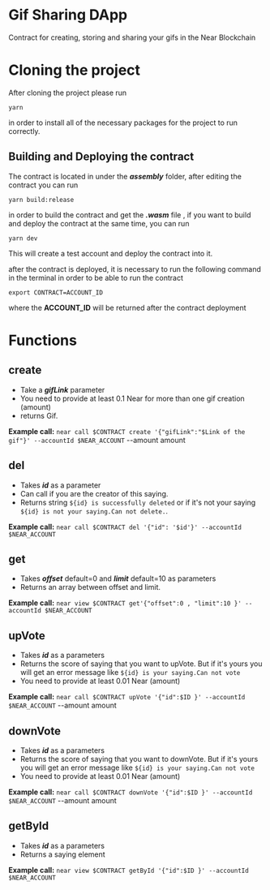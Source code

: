 
# Gif Sharing DApp

Contract for creating, storing and sharing your gifs in the Near Blockchain

# Cloning the project
After cloning the project please run 

    yarn
in order to install all of the necessary packages for the project to run correctly.

## Building and Deploying the contract
The contract is located in under the ***assembly*** folder, after editing the contract you can run

    yarn build:release
in order to build the contract and get the ***.wasm*** file , if you want to build and deploy the contract at the same time, you can run 

    yarn dev
This will create a test account and deploy the contract into it.

after the contract is deployed, it is necessary to run the following command in the terminal in order to be able to run the contract

    export CONTRACT=ACCOUNT_ID
where the **ACCOUNT_ID** will be returned after the contract deployment

# Functions
## create 

 - Take a ***gifLink*** parameter
 - You need to provide at least 0.1 Near for more than one gif creation (amount)
 - returns Gif.

**Example call:**
`near call $CONTRACT create '{"gifLink":"$Link of the gif"}' --accountId $NEAR_ACCOUNT` --amount amount

## del

 - Takes ***id*** as a parameter
 - Can call if you are the creator of this saying.
 - Returns string `${id} is successfully deleted` or if it's not your saying `${id} is not your saying.Can not delete.`.

**Example call:**
`near call $CONTRACT del '{"id": '$id'}' --accountId $NEAR_ACCOUNT`

## get

 - Takes ***offset*** default=0 and ***limit*** default=10 as parameters
 - Returns an array between offset and limit.
 
**Example call:**
`near view $CONTRACT get'{"offset":0 , "limit":10 }' --accountId $NEAR_ACCOUNT`

## upVote 

 - Takes ***id*** as  a parameters
 - Returns the score of saying that you want to upVote. But if it's yours you will get an error message like `${id} is your saying.Can not vote`
 - You need to provide at least 0.01 Near (amount)

 **Example call:**
`near call $CONTRACT upVote '{"id":$ID }' --accountId $NEAR_ACCOUNT` --amount amount
 
## downVote 
 - Takes ***id*** as  a parameters
 - Returns the score of saying that you want to downVote. But if it's yours you will get an error message like `${id} is your saying.Can not vote`
 - You need to provide at least 0.01 Near (amount)

 **Example call:**
`near call $CONTRACT downVote '{"id":$ID }' --accountId $NEAR_ACCOUNT` --amount amount
 
## getById
 - Takes ***id*** as  a parameters
 - Returns a saying element

**Example call:** 
`near view $CONTRACT getById '{"id":$ID }' --accountId $NEAR_ACCOUNT`
